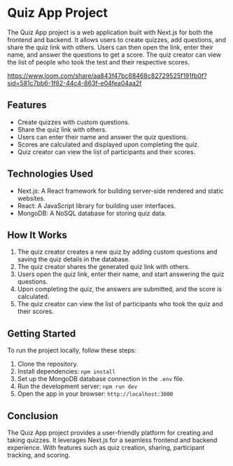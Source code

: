 # Quiz App Project

The Quiz App project is a web application built with Next.js for both the frontend and backend. It allows users to create quizzes, add questions, and share the quiz link with others. Users can then open the link, enter their name, and answer the questions to get a score. The quiz creator can view the list of people who took the test and their respective scores.

https://www.loom.com/share/aa843f47bc68468c82729525f191fb0f?sid=581c7bb6-1f82-44c4-863f-e04fea04aa2f

## Features

- Create quizzes with custom questions.
- Share the quiz link with others.
- Users can enter their name and answer the quiz questions.
- Scores are calculated and displayed upon completing the quiz.
- Quiz creator can view the list of participants and their scores.

## Technologies Used

- Next.js: A React framework for building server-side rendered and static websites.
- React: A JavaScript library for building user interfaces.
- MongoDB: A NoSQL database for storing quiz data.

## How It Works

1. The quiz creator creates a new quiz by adding custom questions and saving the quiz details in the database.
2. The quiz creator shares the generated quiz link with others.
3. Users open the quiz link, enter their name, and start answering the quiz questions.
4. Upon completing the quiz, the answers are submitted, and the score is calculated.
5. The quiz creator can view the list of participants who took the quiz and their scores.


## Getting Started

To run the project locally, follow these steps:

1. Clone the repository.
2. Install dependencies: `npm install`
3. Set up the MongoDB database connection in the `.env` file.
4. Run the development server: `npm run dev`
5. Open the app in your browser: `http://localhost:3000`

## Conclusion

The Quiz App project provides a user-friendly platform for creating and taking quizzes. It leverages Next.js for a seamless frontend and backend experience. With features such as quiz creation, sharing, participant tracking, and scoring.


